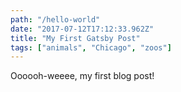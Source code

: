 ```yaml
---
path: "/hello-world"
date: "2017-07-12T17:12:33.962Z"
title: "My First Gatsby Post"
tags: ["animals", "Chicago", "zoos"]
---
```


Oooooh-weeee, my first blog post!

